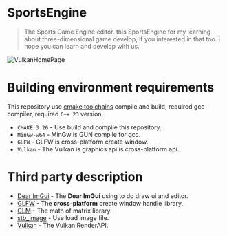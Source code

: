 # SportsEngine

> The Sports Game Engine editor. this SportsEngine for my learning about three-dimensional game develop, if you interested in that too. i hope you can learn and develop with us.

![VulkanHomePage](https://github.com/bit-fashion/NatureEngine/blob/master/Doc/VulkanHomePage.png)

# Building environment requirements

This repository use [cmake toolchains](https://cmake.org/) compile and build, required gcc compiler, required `C++ 23` version.

- `CMAKE 3.26` - Use build and compile this repository.
- `MinGw-w64` - MinGw is GUN compile for gcc.
- `GLFW` - GLFW is cross-platform create window.
- `Vulkan` - The Vulkan is graphics api is cross-platform api.

# Third party description

- [Dear ImGui](https://github.com/ocornut/imgui) - The **Dear ImGui** using to do draw ui and editor.
- [GLFW](https://www.glfw.org/) - The **cross-platform** create window handle library.
- [GLM](https://github.com/g-truc/glm) - The math of matrix library.
- [stb_image](https://github.com/nothings/stb/blob/master/stb_image.h) - Use load image file.
- [Vulkan](https://www.vulkan.org/) - The Vulkan RenderAPI.